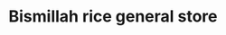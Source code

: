 ---
title: "Bismillah rice general store"
url: /karachi/bismillah-rice-general-store/
shop: Allgemein
---